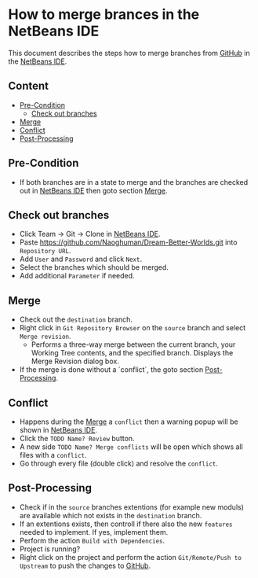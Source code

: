How to merge brances in the NetBeans IDE
===

This document describes the steps how to merge branches from [GitHub] in the 
[NetBeans IDE].



Content
---

* [Pre-Condition](#PreCondition)
    - [Check out branches](#CheckOutBranches)
* [Merge](#Merge)
* [Conflict](#Conflict)
* [Post-Processing](#PostProcessing)



Pre-Condition<a name="PreCondition" />
---

* If both branches are in a state to merge and the branches are checked out in
  [NetBeans IDE] then goto section [Merge](#Merge).
  

  
Check out branches<a name="CheckOutBranches" />
---

* Click Team -> Git -> Clone in [NetBeans IDE].
* Paste https://github.com/Naoghuman/Dream-Better-Worlds.git into `Repository URL`.
* Add `User` and `Password` and click `Next`.
* Select the branches which should be merged.
* Add additional `Parameter` if needed.



Merge<a name="Merge" />
---

* Check out the `destination` branch.
* Right click in `Git Repository Browser` on the `source` branch and select 
  `Merge revision`.
    - Performs a three-way merge between the current branch, your Working Tree 
      contents, and the specified branch. Displays the Merge Revision dialog box.
* If the merge is done without a ´conflict´, the goto section [Post-Processing](#PostProcessing).



Conflict<a name="Conflict" />
---

* Happens during the [Merge](#Merge) a `conflict` then a warning popup will be
  shown in [NetBeans IDE].
* Click the `TODO Name? Review` button.
* A new side `TODO Name? Merge conflicts` will be open which shows all files with a 
  `conflict`.
* Go through every file (double click) and resolve the `conflict`.



Post-Processing<a name="PostProcessing" />
---

* Check if in the `source` branches extentions (for example new moduls) are 
  available which not exists in the `destination` branch.
* If an extentions exists, then controll if there also the new `features` needed 
  to implement. If yes, implement them.
* Perform the action `Build with Dependencies`.
* Project is running?
* Right click on the project and perform the action `Git/Remote/Push to Upstream` 
  to push the changes to [GitHub].



[//]: # (Links)
[GitHub]:https://github.com/
[NetBeans IDE]:https://netbeans.org/
